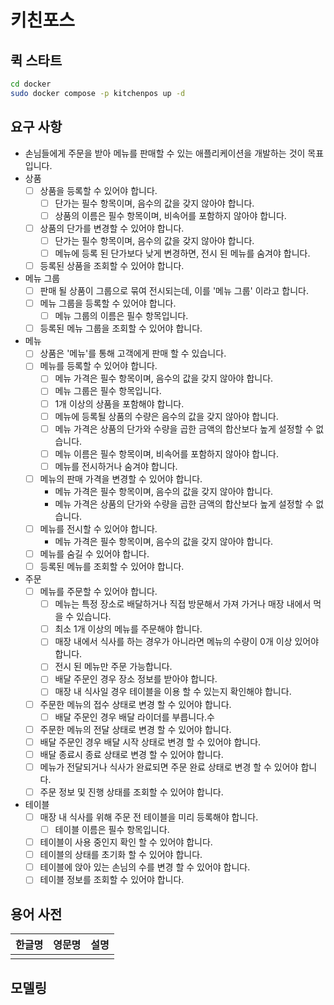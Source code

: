 # 키친포스

## 퀵 스타트

```sh
cd docker
sudo docker compose -p kitchenpos up -d
```

## 요구 사항
- 손님들에게 주문을 받아 메뉴를 판매할 수 있는 애플리케이션을 개발하는 것이 목표입니다.
- 상품
    - [ ] 상품을 등록할 수 있어야 합니다.
        - [ ] 단가는 필수 항목이며, 음수의 값을 갖지 않아야 합니다.
        - [ ] 상품의 이름은 필수 항목이며, 비속어를 포함하지 않아야 합니다.
    - [ ] 상품의 단가를 변경할 수 있어야 합니다.
        - [ ] 단가는 필수 항목이며, 음수의 값을 갖지 않아야 합니다.
        - [ ] 메뉴에 등록 된 단가보다 낮게 변경하면, 전시 된 메뉴를 숨겨야 합니다.
    - [ ] 등록된 상품을 조회할 수 있어야 합니다.
- 메뉴 그룹
    - [ ] 판매 될 상품이 그룹으로 묶여 전시되는데, 이를 '메뉴 그룹' 이라고 합니다.
    - [ ] 메뉴 그룹을 등록할 수 있어야 합니다.
        - [ ] 메뉴 그룹의 이름은 필수 항목입니다.
    - [ ] 등록된 메뉴 그룹을 조회할 수 있어야 합니다.
- 메뉴
    - [ ] 상품은 '메뉴'를 통해 고객에게 판매 할 수 있습니다.
    - [ ] 메뉴를 등록할 수 있어야 합니다.
        - [ ] 메뉴 가격은 필수 항목이며, 음수의 값을 갖지 않아야 합니다.
        - [ ] 메뉴 그룹은 필수 항목입니다.
        - [ ] 1개 이상의 상품을 포함해야 합니다.
        - [ ] 메뉴에 등록될 상품의 수량은 음수의 값을 갖지 않아야 합니다.
        - [ ] 메뉴 가격은 상품의 단가와 수량을 곱한 금액의 합산보다 높게 설정할 수 없습니다.
        - [ ] 메뉴 이름은 필수 항목이며, 비속어를 포함하지 않아야 합니다.
        - [ ] 메뉴를 전시하거나 숨겨야 합니다.
    - [ ] 메뉴의 판매 가격을 변경할 수 있어야 합니다.
        - 메뉴 가격은 필수 항목이며, 음수의 값을 갖지 않아야 합니다.
        - 메뉴 가격은 상품의 단가와 수량을 곱한 금액의 합산보다 높게 설정할 수 없습니다.
    - [ ] 메뉴를 전시할 수 있어야 합니다.
        - 메뉴 가격은 필수 항목이며, 음수의 값을 갖지 않아야 합니다.
    - [ ] 메뉴를 숨길 수 있어야 합니다.
    - [ ] 등록된 메뉴를 조회할 수 있어야 합니다.
- 주문
    - [ ] 메뉴를 주문할 수 있어야 합니다.
        - [ ] 메뉴는 특정 장소로 배달하거나 직접 방문해서 가져 가거나 매장 내에서 먹을 수 있습니다.
        - [ ] 최소 1개 이상의 메뉴를 주문해야 합니다.
        - [ ] 매장 내에서 식사를 하는 경우가 아니라면 메뉴의 수량이 0개 이상 있어야 합니다.
        - [ ] 전시 된 메뉴만 주문 가능합니다.
        - [ ] 배달 주문인 경우 장소 정보를 받아야 합니다.
        - [ ] 매장 내 식사일 경우 테이블을 이용 할 수 있는지 확인해야 합니다.
    - [ ] 주문한 메뉴의 접수 상태로 변경 할 수 있어야 합니다.
        - [ ] 배달 주문인 경우 배달 라이더를 부릅니다.수
    - [ ] 주문한 메뉴의 전달 상태로 변경 할 수 있어야 합니다.
    - [ ] 배달 주문인 경우 배달 시작 상태로 변경 할 수 있어야 합니다.
    - [ ] 배달 종료시 종료 상태로 변경 할 수 있어야 합니다.
    - [ ] 메뉴가 전달되거나 식사가 완료되면 주문 완료 상태로 변경 할 수 있어야 합니다.
    - [ ] 주문 정보 및 진행 상태를 조회할 수 있어야 합니다.
- 테이블
    - [ ] 매장 내 식사를 위해 주문 전 테이블을 미리 등록해야 합니다.
        - [ ] 테이블 이름은 필수 항목입니다.
    - [ ] 테이블이 사용 중인지 확인 할 수 있어야 합니다.
    - [ ] 테이블의 상태를 초기화 할 수 있어야 합니다.
    - [ ] 테이블에 앉아 있는 손님의 수를 변경 할 수 있어야 합니다.
    - [ ] 테이블 정보를 조회할 수 있어야 합니다.

## 용어 사전

| 한글명 | 영문명 | 설명 |
| --- | --- | --- |
|  |  |  |

## 모델링
